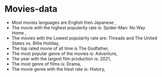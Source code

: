 # Movies-data
* Most movies languages are English then Japanese ,
* The movie with the highest popularity rate is: Spider-Man: No Way Home ,
* The movies with the Lowest popularity rate are: Threads and The United States vs. Billie Holiday,
* The top rated movie of all time is The Godfather,
* The most popular genre of the movies is: Adventure,
* The year with the largest film production is: 2021,
* The most genre of films is: Drama,
* The movie genre with the hiest rate is: History,
